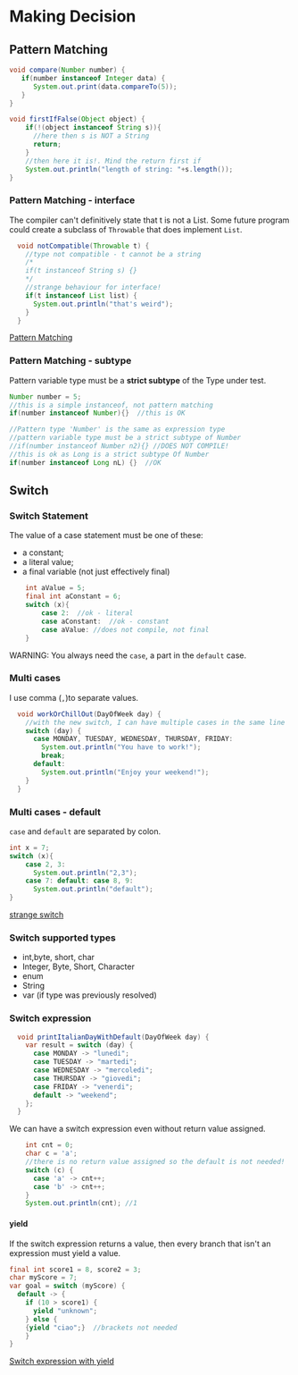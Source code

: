 # Making Decision

## Pattern Matching
```java
void compare(Number number) {
   if(number instanceof Integer data) {
      System.out.print(data.compareTo(5));
   }
}
```

```java
void firstIfFalse(Object object) {
    if(!(object instanceof String s)){
      //here then s is NOT a String
      return;
    }
    //then here it is!. Mind the return first if
    System.out.println("length of string: "+s.length());
}
```
### Pattern Matching - interface
The compiler can't definitively state that t is not a List. 
Some future program could create a subclass of `Throwable` that does implement `List`.
```java
  void notCompatible(Throwable t) {
    //type not compatible - t cannot be a string
    /*
    if(t instanceof String s) {}
    */
    //strange behaviour for interface!
    if(t instanceof List list) {
      System.out.println("that's weird");
    }
  }
```
[Pattern Matching](../src/main/java/org/diegodamian/ocp17/book/ch3/PatternMatching.java)

### Pattern Matching - subtype
Pattern variable type must be a **strict subtype** of the Type under test.
```java
Number number = 5;
//this is a simple instanceof, not pattern matching
if(number instanceof Number){}  //this is OK 

//Pattern type 'Number' is the same as expression type
//pattern variable type must be a strict subtype of Number
//if(number instanceof Number n2){} //DOES NOT COMPILE!
//this is ok as Long is a strict subtype Of Number
if(number instanceof Long nL) {}  //OK
```
## Switch
### Switch Statement
The value of a case statement must be one of these:
* a constant;
* a literal value;
* a final variable (not just effectively final)
```java
    int aValue = 5;
    final int aConstant = 6;
    switch (x){
        case 2:  //ok - literal
        case aConstant:  //ok - constant
        case aValue: //does not compile, not final
    }
```
WARNING: You always need the `case`, a part in the `default` case.
### Multi cases
I use comma (`,`)to separate values.
```java
  void workOrChillOut(DayOfWeek day) {
    //with the new switch, I can have multiple cases in the same line
    switch (day) {
      case MONDAY, TUESDAY, WEDNESDAY, THURSDAY, FRIDAY:
        System.out.println("You have to work!");
        break;
      default:
        System.out.println("Enjoy your weekend!");
    }
  }
```
### Multi cases - default
`case` and `default` are separated by colon.
```java
int x = 7;
switch (x){
    case 2, 3:
      System.out.println("2,3");
    case 7: default: case 8, 9:
      System.out.println("default");
}
```
[strange switch](../src/main/java/org/diegodamian/ocp17/book/ch3/usageofswitch/StrangeSwitch.java)

### Switch supported types
 - int,byte, short, char
 - Integer, Byte, Short, Character
 - enum
 - String
 - var (if type was previously resolved)
### Switch expression
```java
  void printItalianDayWithDefault(DayOfWeek day) {
    var result = switch (day) {
      case MONDAY -> "lunedi";
      case TUESDAY -> "martedi";
      case WEDNESDAY -> "mercoledi";
      case THURSDAY -> "giovedi";
      case FRIDAY -> "venerdi";
      default -> "weekend";
    };
  }
```
We can have a switch expression even without return value assigned.
```java
    int cnt = 0;
    char c = 'a';
    //there is no return value assigned so the default is not needed!
    switch (c) {
      case 'a' -> cnt++;
      case 'b' -> cnt++;
    }
    System.out.println(cnt); //1
```
#### yield
If the switch expression returns a value, then every branch that isn't an expression must yield a value.

```java
final int score1 = 8, score2 = 3;
char myScore = 7;
var goal = switch (myScore) {
  default -> {
    if (10 > score1) {
      yield "unknown";
    } else {
    {yield "ciao";}  //brackets not needed
    }
}
```
[Switch expression with yield](../src/main/java/org/diegodamian/ocp17/book/ch3/usageofswitch/SwitchExpressionWithYield.java)